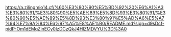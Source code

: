 https://a.zilingmio14.cf/%60%E3%80%90%E5%BD%92%20%E6%A1%A3%E3%80%91/%E3%80%90%E5%AE%89%E5%8D%93%E3%80%91/%E3%80%90%E5%AE%89%E5%8D%93%E3%80%91%E5%AD%A6%E5%A7%94%E7%9A%84%E6%97%A5%E8%AE%B0/README.md?sign=d9sDcf-pidP-Om1dEMqZinECy0IzDCzQkJ4HlZMDVYU%3D%3A0